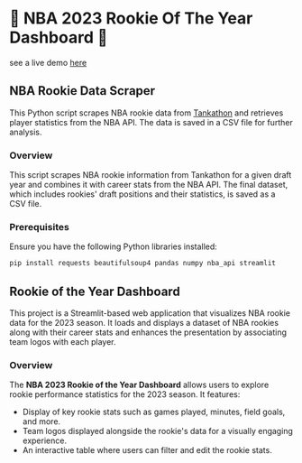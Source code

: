 # :basketball: NBA 2023 Rookie Of The Year Dashboard :basketball:
see a live demo [here](https://roty-dashboard.streamlit.app/) 

## NBA Rookie Data Scraper

This Python script scrapes NBA rookie data from [Tankathon](https://www.tankathon.com) and retrieves player statistics from the NBA API. The data is saved in a CSV file for further analysis.

### Overview

This script scrapes NBA rookie information from Tankathon for a given draft year and combines it with career stats from the NBA API. The final dataset, which includes rookies' draft positions and their statistics, is saved as a CSV file.

### Prerequisites

Ensure you have the following Python libraries installed:

```bash
pip install requests beautifulsoup4 pandas numpy nba_api streamlit
```

## Rookie of the Year Dashboard
This project is a Streamlit-based web application that visualizes NBA rookie data for the 2023 season. It loads and displays a dataset of NBA rookies along with their career stats and enhances the presentation by associating team logos with each player.
### Overview

The **NBA 2023 Rookie of the Year Dashboard** allows users to explore rookie performance statistics for the 2023 season. It features:

- Display of key rookie stats such as games played, minutes, field goals, and more.
- Team logos displayed alongside the rookie's data for a visually engaging experience.
- An interactive table where users can filter and edit the rookie stats.
